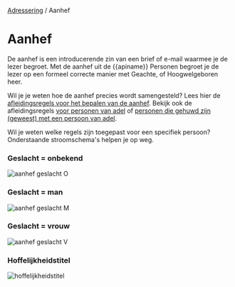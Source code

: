 [Adressering](/personen/documentatie/informatieproducten/adressering) / Aanhef

# Aanhef

De aanhef is een introducerende zin van een brief of e-mail waarmee je de lezer begroet. Met de aanhef uit de {{apiname}} Personen begroet je de lezer op een formeel correcte manier met Geachte, of Hoogwelgeboren heer.

Wil je je weten hoe de aanhef precies wordt samengesteld? Lees hier de [afleidingsregels voor het bepalen van de aanhef](https://github.com/BRP-API/personen-informatie-service/blob/main/features/persoon/adressering/aanhef/summary.feature). Bekijk ook de afleidingsregels [voor personen van adel](https://github.com/BRP-API/personen-informatie-service/blob/main/features/persoon/adressering/aanhef/adellijke_titel_predicaat.feature) of [personen die gehuwd zijn (geweest) met een persoon van adel](https://github.com/BRP-API/personen-informatie-service/blob/main/features/persoon/adressering/aanhef/partner_met_adellijketitel_predicaat.feature).  

Wil je weten welke regels zijn toegepast voor een specifiek persoon? Onderstaande stroomschema's helpen je op weg.

### Geslacht = onbekend
![aanhef geslacht O](stroomschema-1.png)
<br>

### Geslacht = man
![aanhef geslacht M](stroomschema-2.png)
<br>

### Geslacht = vrouw
![aanhef geslacht V](stroomschema-3.png)
<br>

### Hoffelijkheidstitel
![hoffelijkheidstitel](stroomschema-4.png)


